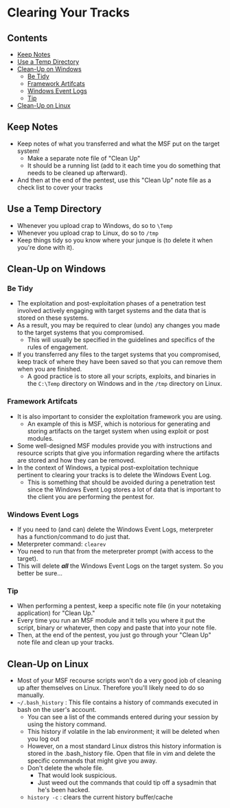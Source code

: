 # Clearing Your Tracks

## Contents
- [Keep Notes](#keep-notes)
- [Use a Temp Directory](#use-a-temp-directory)
- [Clean-Up on Windows](#clean-up-on-windows)
  - [Be Tidy](#be-tidy)
  - [Framework Artifcats](#framework-artifcats)
  - [Windows Event Logs](#windows-event-logs)
  - [Tip](#tip)
- [Clean-Up on Linux](#clean-up-on-linux)

## Keep Notes
- Keep notes of what you transferred and what the MSF put on the target system!
  - Make a separate note file of "Clean Up"
  - It should be a running list (add to it each time you do something that needs to be cleaned up afterward).
- And then at the end of the pentest, use this "Clean Up" note file as a check list to cover your tracks

## Use a Temp Directory
- Whenever you upload crap to Windows, do so to `\Temp`
- Whenever you upload crap to Linux, do so to `/tmp`
- Keep things tidy so you know where your junque is (to delete it when you're done with it).

## Clean-Up on Windows

### Be Tidy
- The exploitation and post-exploitation phases of a penetration test involved actively engaging with target systems and the data that is stored on these systems.
- As a result, you may be required to clear (undo) any changes you made to the target systems that you compromised.
  - This will usually be specified in the guidelines and specifics of the rules of engagement.
- If you transferred any files to the target systems that you compromised, keep track of where they have been saved so that you can remove them when you are finished.
  - A good practice is to store all your scripts, exploits, and binaries in the `C:\Temp` directory on Windows and in the `/tmp` directory on Linux.

### Framework Artifcats
- It is also important to consider the exploitation framework you are using.
  - An example of this is MSF, which is notorious for generating and storing artifacts on the target system when using exploit or post modules.
- Some well-designed MSF modules provide you with instructions and resource scripts that give you information regarding where the artifacts are stored and how they can be removed.
- In the context of Windows, a typical post-exploitation technique pertinent to clearing your tracks is to delete the Windows Event Log.
  - This is something that should be avoided during a penetration test since the Windows Event Log stores a lot of data that is important to the client you are performing the pentest for.

### Windows Event Logs
- If you need to (and can) delete the Windows Event Logs, meterpreter has a function/command to do just that.
- Meterpreter command: `clearev`
- You need to run that from the meterpreter prompt (with access to the target).
- This will delete **_all_** the Windows Event Logs on the target system. So you better be sure... 

### Tip
- When performing a pentest, keep a specific note file (in your notetaking application) for "Clean Up."
- Every time you run an MSF module and it tells you where it put the script, binary or whatever, then copy and paste that into your note file.
- Then, at the end of the pentest, you just go through your "Clean Up" note file and clean up your tracks.

## Clean-Up on Linux
- Most of your MSF recourse scripts won't do a very good job of cleaning up after themselves on Linux. Therefore you'll likely need to do so manually.
- `~/.bash_history` : This file contains a history of commands executed in bash on the user's account.
  - You can see a list of the commands entered during your session by using the history command.
  - This history if volatile in the lab environment; it will be deleted when you log out
  - However, on a most standard Linux distros this history information is stored in the .bash_history file. Open that file in vim and delete the specific commands that might give you away.
  - Don't delete the whole file.
    - That would look suspicious.
    - Just weed out the commands that could tip off a sysadmin that he's been hacked.
  - `history -c` : clears the current history buffer/cache
